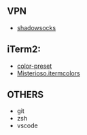 ## VPN

- [shadowsocks](https://portal.shadowsocks.nz)

## iTerm2:

- [color-preset](https://iterm2colorschemes.com/)
- [Misterioso.itermcolors](https://raw.githubusercontent.com/mbadolato/iTerm2-Color-Schemes/master/schemes/Misterioso.itermcolors)

## OTHERS

- git
- zsh
- vscode
